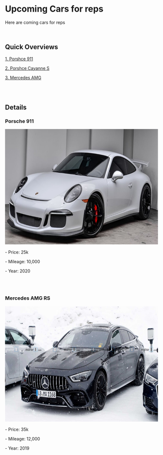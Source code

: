 <html>
<h1> Upcoming Cars for reps </h1>
<p> Here are coming cars for reps </p>

<br/>

<h2>Quick Overviews </h2>

<a href="https://www.porsche.com/international/models/911/911-models/carrera-4/">1. Porshce 911</a>

<a href="https://cc.porsche.com/icc/ccCall.do?rt=1630603447&screen=1440x900&userID=CC&lang=cc&PARAM=parameter_internet_cc&ORDERTYPE=9YABB1&CNR=C00&customID=cc&MODELYEAR=2022&hookURL=https%3a%2f%2fwww.porsche.com%2finternational%2fmodelstart%2fall%2f">2. Porshce Cayanne S</a>


<a href="https://www.mbusa.com/en/amg?sd_campaign_type=Search&sd_digadprov=Resolution&sd_campaign=Brand%7CCorp%7CMB_Classes%7CGeneral%7CExact&sd_channel=GOOGLE&sd_adid=AMG+General&sd_digadkeyword=mercedes+amg&gclid=Cj0KCQjw7MGJBhD-ARIsAMZ0ees0wT17_D4Ap5o4c5N5iRq8Dd70Wgg5OFA34WbXCUBK-uCQvUHdKskaAjQREALw_wcB&gclsrc=aw.ds">3. Mercedes AMG</a>


<br/>
<br/>


<h2> Details </h2>

<h3> Porsche 911 </h3>
<img src="WP0AC2A94FS184084_6ca5f930864a098c.jpeg" alt="porshe" width=700" height="380" > 
<p>- Price: 25k </p>
<p>- Mileage: 10,000 </p>
<p>- Year: 2020 </P>
                             
 
<br/><br/>                                                                                       
                                                                                       
<h3> Mercedes AMG RS </h3>
<img src="mercedes-amg-gt-73-four-door-spy-photos.jpeg" alt="benz" width=700" height="380" > 
<p>- Price: 35k </p>
<p>- Mileage: 12,000 </p>
<p>- Year: 2019 </P>
                                                                                                                
                                                                                       
                                                                                       
                                                                                       
</html>
